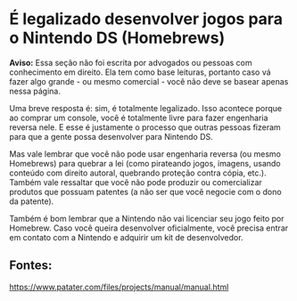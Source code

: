 # É legalizado desenvolver jogos para o Nintendo DS (Homebrews)

**Aviso:** Essa seção não foi escrita por advogados ou pessoas com conhecimento em direito. Ela tem como base leituras, portanto caso vá fazer algo grande - ou mesmo comercial - você não deve se basear apenas nessa página.

Uma breve resposta é: sim, é totalmente legalizado. Isso acontece porque ao comprar um console, você é totalmente livre para fazer engenharia reversa nele. E esse é justamente o processo que outras pessoas fizeram para que a gente possa desenvolver para Nintendo DS.

Mas vale lembrar que você não pode usar engenharia reversa (ou mesmo Homebrews) para quebrar a lei (como pirateando jogos, imagens, usando conteúdo com direito autoral, quebrando proteção contra cópia, etc.). Também vale ressaltar que você não pode produzir ou comercializar produtos que possuam patentes (a não ser que você negocie com o dono da patente).

Também é bom lembrar que a Nintendo não vai licenciar seu jogo feito por Homebrew. Caso você queira desenvolver oficialmente, você precisa entrar em contato com a Nintendo e adquirir um kit de desenvolvedor. 

## Fontes:
https://www.patater.com/files/projects/manual/manual.html